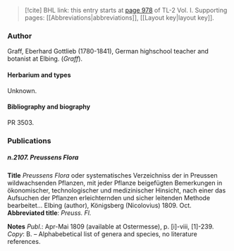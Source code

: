 > [!cite] BHL link: this entry starts at [page 978](https://www.biodiversitylibrary.org/item/103414#page/1026/mode/1up) of TL-2 Vol. I.
> Supporting pages: [[Abbreviations|abbreviations]], [[Layout key|layout key]].

### Author

Graff, Eberhard Gottlieb (1780-1841), German highschool teacher and botanist at Elbing. (*Graff*).

#### Herbarium and types

Unknown.

#### Bibliography and biography

PR 3503.

### Publications

##### n.2107. Preussens Flora

**Title**
*Preussens Flora* oder systematisches Verzeichniss der in Preussen wildwachsenden Pflanzen, mit jeder Pflanze beigefügten Bemerkungen in ökonomischer, technologischer und medizinischer Hinsicht, nach einer das Aufsuchen der Pflanzen erleichternden und sicher leitenden Methode bearbeitet... Elbing (author), Königsberg (Nicolovius) 1809. Oct.
**Abbreviated title**: *Preuss. Fl.*

**Notes**
*Publ*.: Apr-Mai 1809 (available at Ostermesse), p. \[i\]-viii, \[1\]-239. *Copy*: B. – Alphabebetical list of genera and species, no literature references.

